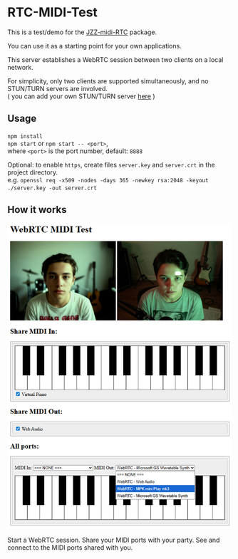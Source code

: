 # RTC-MIDI-Test
This is a test/demo for the [JZZ-midi-RTC](https://github.com/jazz-soft/JZZ-midi-RTC) package.

You can use it as a starting point for your own applications.

This server establishes a WebRTC session between two clients on a local network.

For simplicity, only two clients are supported simultaneously, and no STUN/TURN servers are involved.  
( you can add your own STUN/TURN server [here](https://github.com/jazz-soft/RTC-MIDI-Test/blob/main/content/webrtc.js#L12) )

## Usage
`npm install`  
`npm start` or `npm start -- <port>`,  
where `<port>` is the port number, default: `8888`

Optional: to enable `https`, create files `server.key` and `server.crt` in the project directory.  
e.g. `openssl req -x509 -nodes -days 365 -newkey rsa:2048 -keyout ./server.key -out server.crt`

## How it works
![MIDI via WebRTC screenshot](https://raw.githubusercontent.com/jazz-soft/RTC-MIDI-Test/refs/heads/main/content/screen.png)

Start a WebRTC session. Share your MIDI ports with your party. See and connect to the MIDI ports shared with you.